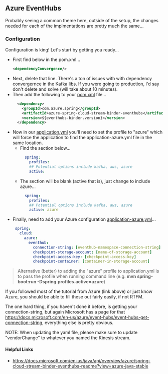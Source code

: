 ## Azure EventHubs

Probably seeing a common theme here, outside of the setup, the changes needed for each of the implmentations
are pretty much the same...

### Configuration

Configuration is king!  Let's start by getting you ready...

* First find below in the pom.xml...
  ```xml
  <dependencyConvergence/>
  ```
* Next, delete that line.  There's a ton of issues with with dependency convergernce in the Kafka libs.  If you were going to production, I'd say don't delete and solve (will take about 10 minutes).
* Then add the following to your [pom.xml](../pom.xml) file...
  ```xml
    <dependency>
      <groupId>com.azure.spring</groupId>
      <artifactId>azure-spring-cloud-stream-binder-eventhubs</artifactId>
      <version>${eventhubs-binder.version}</version>
    </dependency>
  ```
* Now in our [application.yml](../src/main/resources/application.yml) you'll need to set the profile to "azure" which will force the application to find the application-azure.yml file in the same location.
    * Find the section below...
      ```yaml
        spring:
          profiles:
          ## Potential options include kafka, aws, azure
          active:     
      ```
    * The section will be blank (active that is), just change to include azure...
        ```yaml
          spring:
            profiles:
            ## Potential options include kafka, aws, azure
            active: azure
        ```
* Finally, need to add your Azure configuration [application-azure.yml](../src/main/resources/application-azure.yml)...
    ```yaml
     spring:
       cloud:
         azure:
           eventhub:
             connection-string: [eventhub-namespace-connection-string]
             checkpoint-storage-account: [name-of-storage-account]
             checkpoint-access-key: [checkpoint-access-key]
             checkpoint-container: [container-in-storage-account]
    ```

> Alternative (better) to adding the "azure" profile to application.yml is to pass the profile when running command line (e.g. **mvn spring-boot:run -Dspring.profiles.active=azure**)

If you followed most of the tutorial from Azure (link above) or just know Azure, you should be able to fill these 
out fairly easily, if not RTFM.

The one hard thing, if you haven't done it before, is getting your connection-string, but again Microsoft has a page 
for that https://docs.microsoft.com/en-us/azure/event-hubs/event-hubs-get-connection-string, everything else 
is pretty obvious.

NOTE: When updating the yaml file, please make sure to update "vendorChange" to whatever you named the Kinesis stream.

#### Helpful Links

* https://docs.microsoft.com/en-us/java/api/overview/azure/spring-cloud-stream-binder-eventhubs-readme?view=azure-java-stable